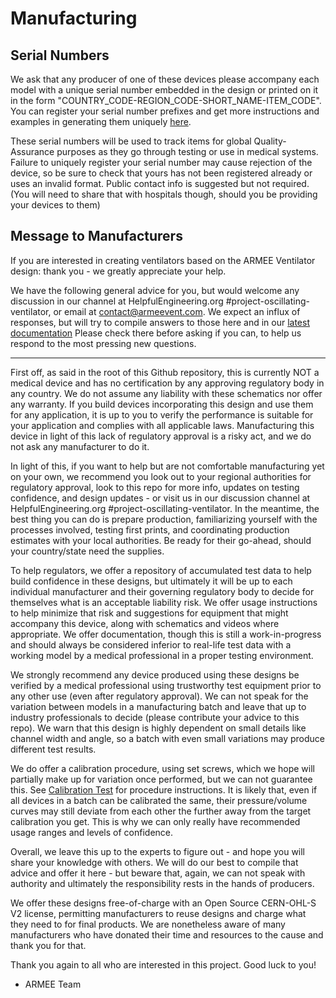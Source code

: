 # Manufacturing

## Serial Numbers

We ask that any producer of one of these devices please accompany each model with a unique serial number embedded in the design or printed on it in the form "COUNTRY_CODE-REGION_CODE-SHORT_NAME-ITEM_CODE".  You can register your serial number prefixes and get more instructions and examples in generating them uniquely [here](https://docs.google.com/spreadsheets/d/1syv6CIsPNBiwmLwiizoeUnhXyJUc2MuXfRhm88BrM9c/edit?usp=sharing).

These serial numbers will be used to track items for global Quality-Assurance purposes as they go through testing or use in medical systems.  Failure to uniquely register your serial number may cause rejection of the device, so be sure to check that yours has not been registered already or uses an invalid format.  Public contact info is suggested but not required.  (You will need to share that with hospitals though, should you be providing your devices to them)


## Message to Manufacturers

If you are interested in creating ventilators based on the ARMEE Ventilator design: thank you - we greatly appreciate your help.

We have the following general advice for you, but would welcome any discussion in our channel at HelpfulEngineering.org #project-oscillating-ventilator, or email at contact@armeevent.com.  We expect an influx of responses, but will try to compile answers to those here and in our [latest documentation](https://docs.google.com/document/d/1ZnPGnA-GKtFLsJEDVVLLKqNAKSk3q6F47YqvtuoJVXw)
Please check there before asking if you can, to help us respond to the most pressing new questions.

---

First off, as said in the root of this Github repository, this is currently NOT a medical device and has no certification by any approving regulatory body in any country.  We do not assume any liability with these schematics nor offer any warranty.  If you build devices incorporating this design and use them for any application, it is up to you to verify the performance is suitable for your application and complies with all applicable laws.  Manufacturing this device in light of this lack of regulatory approval is a risky act, and we do not ask any manufacturer to do it.

In light of this, if you want to help but are not comfortable manufacturing yet on your own, we recommend you look out to your regional authorities for regulatory approval, look to this repo for more info, updates on testing confidence, and design updates - or visit us in our discussion channel at HelpfulEngineering.org #project-oscillating-ventilator.  In the meantime, the best thing you can do is prepare production, familiarizing yourself with the processes involved, testing first prints, and coordinating production estimates with your local authorities.  Be ready for their go-ahead, should your country/state need the supplies.

To help regulators, we offer a repository of accumulated test data to help build confidence in these designs, but ultimately it will be up to each individual manufacturer and their governing regulatory body to decide for themselves what is an acceptable liability risk.  We offer usage instructions to help minimize that risk and suggestions for equipment that might accompany this device, along with schematics and videos where appropriate.  We offer documentation, though this is still a work-in-progress and should always be considered inferior to real-life test data with a working model by a medical professional in a proper testing environment. 

We strongly recommend any device produced using these designs be verified by a medical professional using trustworthy test equipment prior to any other use (even after regulatory approval).  We can not speak for the variation between models in a manufacturing batch and leave that up to industry professionals to decide (please contribute your advice to this repo).  We warn that this design is highly dependent on small details like channel width and angle, so a batch with even small variations may produce different test results.

We do offer a calibration procedure, using set screws, which we hope will partially make up for variation once performed, but we can not guarantee this.  See [Calibration Test](../tests/calibration) for procedure instructions.  It is likely that, even if all devices in a batch can be calibrated the same, their pressure/volume curves may still deviate from each other the further away from the target calibration you get.  This is why we can only really have recommended usage ranges and levels of confidence.

Overall, we leave this up to the experts to figure out - and hope you will share your knowledge with others.  We will do our best to compile that advice and offer it here - but beware that, again, we can not speak with authority and ultimately the responsibility rests in the hands of producers.

We offer these designs free-of-charge with an Open Source CERN-OHL-S V2 license, permitting manufacturers to reuse designs and charge what they need to for final products.  We are nonetheless aware of many manufacturers who have donated their time and resources to the cause and thank you for that.

Thank you again to all who are interested in this project.  Good luck to you!

- ARMEE Team


